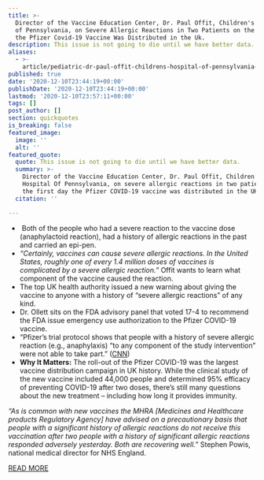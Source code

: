 ```yaml
---
title: >-
  Director of the Vaccine Education Center, Dr. Paul Offit, Children's Hospital
  of Pennsylvania, on Severe Allergic Reactions in Two Patients on the First Day
  the Pfizer Covid-19 Vaccine Was Distributed in the Uk.
description: This issue is not going to die until we have better data.
aliases:
  - >-
    article/pediatric-dr-paul-offit-childrens-hospital-of-pennsylvania-and-director-of-the-vaccine-education-center-on-severe-allergic-reactions-in-two-patients-on-the-first-day-the-pfizer-covid-19-vaccine-wa/
published: true
date: '2020-12-10T23:44:19+00:00'
publishDate: '2020-12-10T23:44:19+00:00'
lastmod: '2020-12-10T23:57:11+00:00'
tags: []
post_author: []
section: quickquotes
is_breaking: false
featured_image:
  image: ''
  alt: ''
featured_quote:
  quote: This issue is not going to die until we have better data.
  summary: >-
    Director of the Vaccine Education Center, Dr. Paul Offit, Children’s
    Hospital Of Pennsylvania, on severe allergic reactions in two patients on
    the first day the Pfizer COVID-19 vaccine was distributed in the UK.
  citation: ''

---
```

*    Both of the people who had a severe reaction to the vaccine dose (anaphylactoid reaction), had a history of allergic reactions in the past and carried an epi-pen.
*   _“Certainly, vaccines can cause severe allergic reactions. In the United States, roughly one of every 1.4 million doses of vaccines is complicated by a severe allergic reaction.”_ Offit wants to learn what component of the vaccine caused the reaction.
*   The top UK health authority issued a new warning about giving the vaccine to anyone with a history of “severe allergic reactions” of any kind.
*   Dr. Ollett sits on the FDA advisory panel that voted 17-4 to recommend the FDA issue emergency use authorization to the Pfizer COVID-19 vaccine.
*   “Pfizer’s trial protocol shows that people with a history of severe allergic reaction (e.g., anaphylaxis) “to any component of the study intervention” were not able to take part.” ([CNN](https://www.cnn.com/2020/12/09/health/covid-vaccine-allergies-health-workers-uk-intl-gbr/index.html))
*   **Why It Matters:** The roll-out of the Pfizer COVID-19 was the largest vaccine distribution campaign in UK history. While the clinical study of the new vaccine included 44,000 people and determined 95% efficacy of preventing COVID-19 after two doses, there’s still many questions about the new treatment – including how long it provides immunity.

_“As is common with new vaccines the MHRA \[Medicines and Healthcare products Regulatory Agency\] have advised on a precautionary basis that people with a significant history of allergic reactions do not receive this vaccination after two people with a history of significant allergic reactions responded adversely yesterday. Both are recovering well.”_ Stephen Powis, national medical director for NHS England.

[READ MORE](https://www.cnn.com/2020/12/09/health/covid-vaccine-allergies-health-workers-uk-intl-gbr/index.html)